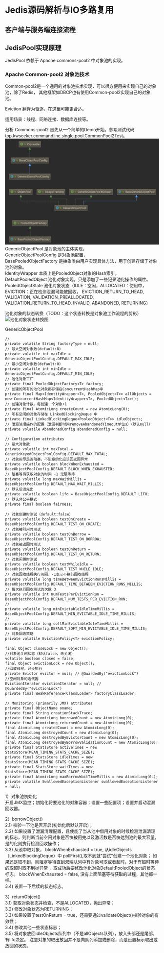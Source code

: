 # Jedis源码解析与IO多路复用

## 客户端与服务端连接流程

## JedisPool实现原理

JedisPool 依赖于 Apache commons-pool2 中对象池的实现。
        
### Apache Common-pool2 对象池技术
    
Common-pool2是一个通用的对象池技术实现，可以很方便用来实现自己的对象池，除了Redis，
其他框架如DBCP也有使用Common-pool2实现自己的对象池。

Eviction 翻译为驱逐，在这里可能更合适。

适用场景：线程、网络连接、数据库连接等。

分析 Commons-pool2 首先从一个简单的Demo开始。参考测试代码 top.kwseeker.commandline.single.pool.CommonPool2Test。
![Common-pool2主要类图](picture/commons-pool2-class.png)   
GenericObjectPool 是对象池的主体实现，  
GenericObjectPoolConfig 是对象池配置，  
BasePooledObjectFactory 是抽象类由用户实现具体方法，用于创建存储于对象池的对象。  
IdentityWrapper 本质上是PooledObject对象的Hash索引。  
DefaultPooledObject 池化对象实现，只是添加了一些记录池化操作的属性。  
PooledObjectState 池化对象状态（IDLE：空闲，ALLOCATED：使用中，EVICTION：正在检测泄漏可能被回收，
    EVICTION_RETURN_TO_HEAD, VALIDATION, VALIDATION_PREALLOCATED, VALIDATION_RETURN_TO_HEAD, 
    INVALID, ABANDONED, RETURNING）  

池化对象的状态转换（TODO：这个状态转换是对象池工作流程的剪影）  
![池化对象状态转换图](https://pic4.zhimg.com/80/v2-24ba9681efd32c4d39da6b387478a0d7_hd.jpg)

GenericObjectPool
```
// 
private volatile String factoryType = null;
// 最大空闲对象数(default:8)
private volatile int maxIdle = GenericObjectPoolConfig.DEFAULT_MAX_IDLE;
// 最小空闲对象数(default:0)
private volatile int minIdle = GenericObjectPoolConfig.DEFAULT_MIN_IDLE;
// 池化对象工厂
private final PooledObjectFactory<T> factory;
// 创建的所有的池化对象都存储在ConcurrentHashMap中
private final Map<IdentityWrapper<T>, PooledObject<T>> allObjects = new ConcurrentHashMap<IdentityWrapper<T>, PooledObject<T>>();
// 创建对象计数，每创建一个对象+1
private final AtomicLong createCount = new AtomicLong(0);
// 所有空闲的对象存储在 LinkedBlockingDeque 中
private final LinkedBlockingDeque<PooledObject<T>> idleObjects;
// 泄漏清理操作的配置（泄漏判断时间removeAbandonedTimeout单位s）（默认null）
private volatile AbandonedConfig abandonedConfig = null;

// Configuration attributes
// 最大对象数
private volatile int maxTotal = GenericKeyedObjectPoolConfig.DEFAULT_MAX_TOTAL;
// 对象用尽是否阻塞，不阻塞的化应该回返回异常
private volatile boolean blockWhenExhausted = BaseObjectPoolConfig.DEFAULT_BLOCK_WHEN_EXHAUSTED;
// 阻塞等待获取对象的时间 -1 无限等待
private volatile long maxWaitMillis = BaseObjectPoolConfig.DEFAULT_MAX_WAIT_MILLIS;
// 默认后进先出
private volatile boolean lifo = BaseObjectPoolConfig.DEFAULT_LIFO;
// 默认非公平模式
private final boolean fairness;

// 对象创建时测试（default:false）
private volatile boolean testOnCreate = BaseObjectPoolConfig.DEFAULT_TEST_ON_CREATE;
// 对象被引用时测试
private volatile boolean testOnBorrow = BaseObjectPoolConfig.DEFAULT_TEST_ON_BORROW;
// 对象被返回时测试
private volatile boolean testOnReturn = BaseObjectPoolConfig.DEFAULT_TEST_ON_RETURN;
// 对象闲置时测试
private volatile boolean testWhileIdle = BaseObjectPoolConfig.DEFAULT_TEST_WHILE_IDLE;
// 对象回收线程执行间隔，-1表示不执行回收线程
private volatile long timeBetweenEvictionRunsMillis = BaseObjectPoolConfig.DEFAULT_TIME_BETWEEN_EVICTION_RUNS_MILLIS;
// 每次执行回收测试的次数 3
private volatile int numTestsPerEvictionRun = BaseObjectPoolConfig.DEFAULT_NUM_TESTS_PER_EVICTION_RUN;
//
private volatile long minEvictableIdleTimeMillis = BaseObjectPoolConfig.DEFAULT_MIN_EVICTABLE_IDLE_TIME_MILLIS;
//
private volatile long softMinEvictableIdleTimeMillis = BaseObjectPoolConfig.DEFAULT_SOFT_MIN_EVICTABLE_IDLE_TIME_MILLIS;
// 对象回收策略
private volatile EvictionPolicy<T> evictionPolicy;

final Object closeLock = new Object();
//对象池关闭状态（默认false，未关闭）
volatile boolean closed = false;
final Object evictionLock = new Object();
//回收线程，异步执行
private Evictor evictor = null; // @GuardedBy("evictionLock")
//空闲对象的迭代器
EvictionIterator evictionIterator = null; // @GuardedBy("evictionLock")
private final WeakReference<ClassLoader> factoryClassLoader;

// Monitoring (primarily JMX) attributes
private final ObjectName oname;
private final String creationStackTrace;
private final AtomicLong borrowedCount = new AtomicLong(0);
private final AtomicLong returnedCount = new AtomicLong(0);
final AtomicLong createdCount = new AtomicLong(0);
final AtomicLong destroyedCount = new AtomicLong(0);
final AtomicLong destroyedByEvictorCount = new AtomicLong(0);
final AtomicLong destroyedByBorrowValidationCount = new AtomicLong(0);
private final StatsStore activeTimes = new StatsStore(MEAN_TIMING_STATS_CACHE_SIZE);
private final StatsStore idleTimes = new StatsStore(MEAN_TIMING_STATS_CACHE_SIZE);
private final StatsStore waitTimes = new StatsStore(MEAN_TIMING_STATS_CACHE_SIZE);
private final AtomicLong maxBorrowWaitTimeMillis = new AtomicLong(0L);
private volatile SwallowedExceptionListener swallowedExceptionListener = null;
```
1）对象池初始化  
    开启JMX监控；初始化将要池化的对象容器；设置一些配置项；设置并启动泄漏回收器。  
    
2）borrowObject()  
    2.1) 校验一下池是否开启(初始化后默认开启)；  
    2.2) 如果设置了泄漏清理配置，且使能了当从池中借用对象的时候检测泄漏清理的标志，则判断当前空闲对象是否快被用完以及激活数是否快达到池的最大容量，
    是的化则执行检测回收操作；  
    3.3) 从池中取对象，
          blockWhenExhausted = true, 从idleObjects（LinkedBlockingDeque）中 pollFirst(),取不到就"尝试"创建一个池化对象；
          如果还是取不到，则阻塞等待直到双端队列中有对象可取或者超时，对于有超时等待的取超时取不到抛异常；
          取成功后要修改池化对象DefaultPooledObject的状态标志。
          blockWhenExhausted = false, 没有上面阻塞等待获取的过程，其他都一样。  
    3.4) 设置一下后续的状态标志。  

3）returnObject()  
    3.1) 获取对象状态并检查，不是ALLOCATED，抛出异常；  
    3.2) 修改对象状态为RETURNING；  
    3.3) 如果设置了testOnReturn = true，还需要通过validateObject()校验对象的有效性；  
    3.4) 修改其他一些状态标志；  
    3.5) 将对象放回idleObjects队列中（不是allObjects队列），放入头部还是尾部，有lifo决定。
          注意对象的取出放回并不是向队列添加或删除，而是设置标示取出或放回的状态。 